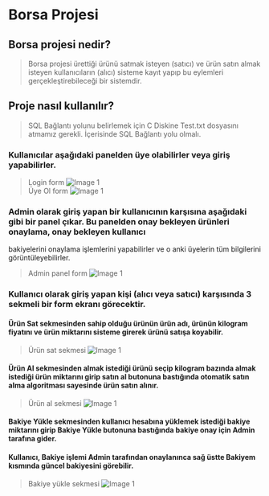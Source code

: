 # Borsa Projesi

## Borsa projesi nedir?
> Borsa projesi ürettiği ürünü satmak isteyen (satıcı) ve ürün satın almak isteyen kullanıcıların (alıcı) sisteme kayıt yapıp bu eylemleri gerçekleştirebileceği bir sistemdir.

## Proje nasıl kullanılır?
> SQL Bağlantı yolunu belirlemek için C Diskine Test.txt dosyasını atmamız gerekli. İçerisinde SQL Bağlantı yolu olmalı.

### Kullanıcılar aşağıdaki panelden üye olabilirler veya giriş yapabilirler.
> Login form
> ![Image 1](https://i.imgur.com/ZKwvPDk.png) <br>
> Üye Ol form
> ![Image 1](https://i.imgur.com/sRW8rR2.png) <br>
### Admin olarak giriş yapan bir kullanıcının karşısına aşağıdaki gibi bir panel çıkar. Bu panelden onay bekleyen ürünleri onaylama, onay bekleyen kullanıcı 
bakiyelerini onaylama işlemlerini yapabilirler ve o anki üyelerin tüm bilgilerini görüntüleyebilirler.
> Admin panel form
> ![Image 1](https://i.imgur.com/OgtfkyC.png) <br>

### Kullanıcı olarak giriş yapan kişi (alıcı veya satıcı) karşısında 3 sekmeli bir form ekranı görecektir.

#### Ürün Sat sekmesinden sahip olduğu ürünün ürün adı, ürünün kilogram fiyatını ve ürün miktarını sisteme girerek ürünü satışa koyabilir.
> Ürün sat sekmesi
> ![Image 1](https://i.imgur.com/Z3Y72UR.png) <br>
#### Ürün Al sekmesinden almak istediği ürünü seçip kilogram bazında almak istediği ürün miktarını girip satın al butonuna bastığında otomatik satın alma algoritması sayesinde ürün satın alınır.
> Ürün al sekmesi
> ![Image 1](https://i.imgur.com/g5d3JDR.png) <br>
#### Bakiye Yükle sekmesinden kullanıcı hesabına yüklemek istediği bakiye miktarını girip Bakiye Yükle butonuna bastığında bakiye onay için Admin tarafına gider. 
#### Kullanıcı, Bakiye işlemi Admin tarafından onaylanınca sağ üstte Bakiyem kısmında güncel bakiyesini görebilir.
> Bakiye yükle sekmesi
![Image 1](https://i.imgur.com/dO3iPsS.png) <br>

